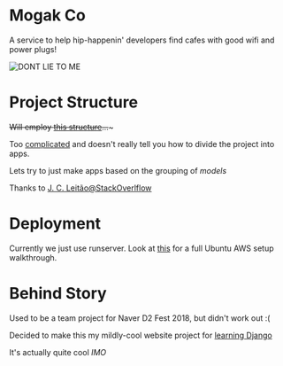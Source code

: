 # Mogak Co
A service to help hip-happenin' developers find cafes with good wifi and power plugs!

![DONT LIE TO ME](https://media1.tenor.com/images/98753515461c9cec721477bca6e7131d/tenor.gif?itemid=7875134)

# Project Structure

~~Will employ [this structure](https://www.revsys.com/blog/2014/nov/21/recommended-django-project-layout/)...~~~

Too [complicated](https://www.youtube.com/watch?v=5NPBIwQyPWE) and doesn't really tell you how to divide the project into apps.

Lets try to just make apps based on the grouping of *models*

Thanks to [J. C. Leitão@StackOverlflow](https://stackoverflow.com/questions/18270898/django-best-practice-for-splitting-up-project-into-apps)

# Deployment

Currently we just use runserver. Look at [this](https://github.com/itsnamgyu/django-two) for a full Ubuntu AWS setup walkthrough.


# Behind Story

Used to be a team project for Naver D2 Fest 2018, but didn't work out :(

Decided to make this my mildly-cool website project for [learning Django](https://github.com/itsnamgyu/django-two/projects/1?)

It's actually quite cool _IMO_
